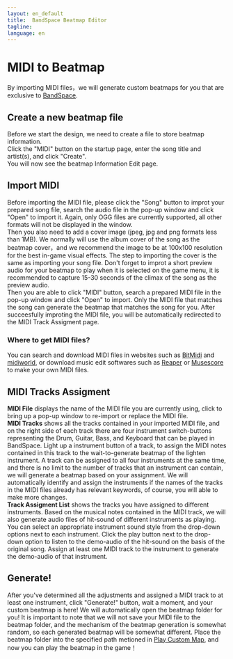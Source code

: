 ```yaml
---
layout: en_default
title:  BandSpace Beatmap Editor
tagline: 
language: en
---
```


# MIDI to Beatmap
By importing MIDI files，we will generate custom beatmaps for you that are exclusive to [BandSpace](https://store.steampowered.com/app/2182070).  
 
## **Create a new beatmap file**
Before we start the design, we need to create a file to store beatmap information.  
Click the "MIDI" button on the startup page, enter the song title and artist(s), and click "Create".  
You will now see the beatmap Information Edit page.

 
## **Import MIDI**
Before importing the MIDI file, please click the "Song" button to improt your prepared song file, search the audio file in the pop-up window and click "Open" to import it. Again, only OGG files are currently supported, all other formats will not be displayed in the window.  
Then you also need to add a cover image (jpeg, jpg and png formats less than 1MB). We normally will use the album cover of the song as the beatmap cover，and we recommend the image to be at 100x100 resolution for the best in-game visual effects. The step to importing the cover is the same as importing your song file. Don't forget to improt a short preview audio for your beatmap to play when it is selected on the game menu, it is recommended to capture 15-30 seconds of the climax of the song as the preview audio.  
Then you are able to click "MIDI" button, search a prepared MIDI file in the pop-up window and click "Open" to import. Only the MIDI file that matches the song can generate the beatmap that matches the song for you. After succeesfully improting the MIDI file, you will be automatically redirected to the MIDI Track Assigment page.  
### **Where to get MIDI files?**
 You can search and download MIDI files in websites such as [BitMidi](https://bitmidi.com/) and [midiworld](https://www.midiworld.com/), or download music edit softwares such as [Reaper](https://www.reaper.fm/) or [Musescore](https://musescore.com/) to make your own MIDI files.  

## **MIDI Tracks Assigment**  
**MIDI File** displays the name of the MIDI file you are currently using, click to bring up a pop-up window to re-import or replace the MIDI file.  
**MIDI Tracks** shows all the tracks contained in your imported MIDI file, and on the right side of each track there are four instrument switch-buttons representing the Drum, Guitar, Bass, and Keyboard that can be played in BandSpace. Light up a instrument button of a track, to assign the MIDI notes contained in this track to the wait-to-generate beatmap of the lighten instrument. A track can be assigned to all four instruments at the same time, and there is no limit to the number of tracks that an instrument can contain, we will generate a beatmap based on your assignment. We will automatically identify and assign the instruments if the names of the tracks in the MIDI files already has relevant keywords, of course, you will able to make more changes.  
**Track Assigment List** shows the tracks you have assigned to different instruments. Based on the musical notes contained in the MIDI track, we will also generate audio files of hit-sound of different instruments as playing. You can select an appropriate instrument sound style from the drop-down options next to each instrument. Click the play button next to the drop-down option to listen to the demo-audio of the hit-sound on the basis of the original song. Assign at least one MIDI track to the instrument to generate the demo-audio of that instrument.

## **Generate!**
After you've determined all the adjustments and assigned a MIDI track to at least one instrument, click "Generate!" button, wait a moment, and your custom beatmap is here! We will automatically open the beatmap folder for you! 
It is important to note that we will not save your MIDI file to the beatmap folder, and the mechanism of the beatmap generation is somewhat random, so each generated beatmap will be somewhat different. 
Place the beatmap folder into the specified path metioned in [Play Custom Map](play-custom-map), and now you can play the beatmap in the game！